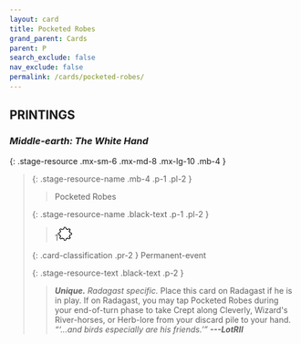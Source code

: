 ```yaml
---
layout: card
title: Pocketed Robes
grand_parent: Cards
parent: P
search_exclude: false
nav_exclude: false
permalink: /cards/pocketed-robes/
---
```


## PRINTINGS


### _Middle-earth: The White Hand_

{: .stage-resource .mx-sm-6 .mx-md-8 .mx-lg-10 .mb-4 }
> {: .stage-resource-name .mb-4 .p-1 .pl-2 }
> > <div class="card-mp"></div>
> > <div class="card-name">Pocketed Robes</div>
>
> {: .stage-resource-name .black-text .p-1 .pl-2 }
> > 1![](/assets/images/stage-point.svg)
>
> {: .card-classification .pr-2 }
> Permanent-event
>
> {: .stage-resource-text .black-text .p-2 }
> > _**Unique.**_ _Radagast specific._ Place this card on Radagast if he is in play. If on Radagast, you may tap Pocketed Robes during your end-of-turn phase to take Crept along Cleverly, Wizard's River-horses, or Herb-lore from your discard pile to your hand. <br>_“‘...and birds especially are his friends.’”_ ***---&#65279;LotRII*** 
> 
